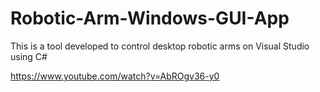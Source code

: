 # Robotic-Arm-Windows-GUI-App
This is a tool developed to control desktop robotic arms on Visual Studio using C#

https://www.youtube.com/watch?v=AbROgv36-y0
